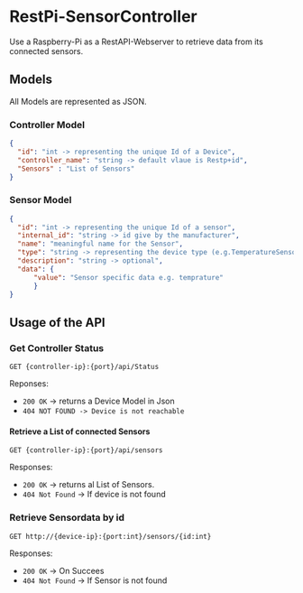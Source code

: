# RestPi-SensorController
Use a Raspberry-Pi as a RestAPI-Webserver to retrieve data from its connected sensors.

## Models
All Models are represented as JSON.

### Controller Model

```json
{
  "id": "int -> representing the unique Id of a Device",
  "controller_name": "string -> default vlaue is Restp+id",
  "Sensors" : "List of Sensors"
}
```

### Sensor Model

```JSON
{
  "id": "int -> representing the unique Id of a sensor",
  "internal_id": "string -> id give by the manufacturer",
  "name": "meaningful name for the Sensor",
  "type": "string -> representing the device type (e.g.TemperatureSensor)",
  "description": "string -> optional",
  "data": {
      "value": "Sensor specific data e.g. temprature" 
      }
}
```

## Usage of the API

### Get Controller Status

`GET {controller-ip}:{port}/api/Status`


Reponses:
* `200 OK` -> returns a Device Model in Json
* `404 NOT FOUND -> Device is not reachable`


#### Retrieve a List of connected Sensors
 
`GET {controller-ip}:{port}/api/sensors`

Responses:
+ `200 OK` -> returns al List of Sensors.
+ `404 Not Found` -> If device is not found

### Retrieve Sensordata by id

`GET http://{device-ip}:{port:int}/sensors/{id:int}`

Responses:
+ `200 OK` -> On Succees
+ `404 Not Found` -> If Sensor is not found
